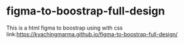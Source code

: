# figma-to-boostrap-full-design
This is a html figma to boostrap using with css
link:https://kyachingmarma.github.io/figma-to-boostrap-full-design/
